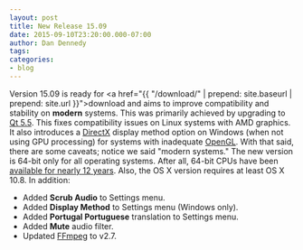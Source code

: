 ```yaml
---
layout: post
title: New Release 15.09
date: 2015-09-10T23:20:00.000-07:00
author: Dan Dennedy
tags: 
categories:
- blog
---
```


Version 15.09 is ready for <a href="{{  "/download/" | prepend: site.baseurl | prepend: site.url }}">download</a> and aims to improve compatibility and stability on <b>modern</b> systems. This was primarily achieved by upgrading to <a href="http://www.qt.io/qt5-5/">Qt 5.5</a>. This fixes compatibility issues on Linux systems with AMD graphics. It also introduces a <a href="https://en.wikipedia.org/wiki/DirectX">DirectX</a> display method option on Windows (when not using GPU processing) for systems with inadequate <a href="https://en.wikipedia.org/wiki/OpenGL">OpenGL</a>. With that said, there are some caveats; notice we said "modern systems." The new version is 64-bit only for all operating systems. After all, 64-bit CPUs have been <a href="https://en.wikipedia.org/wiki/AMD_K8">available for nearly 12 years</a>. Also, the OS X version requires at least OS X 10.8. In addition:
<ul><li>Added <b>Scrub Audio</b> to Settings menu.</li><li>Added <b>Display Method</b> to Settings menu (Windows only).</li><li>Added <b>Portugal Portuguese</b> translation to Settings menu.</li><li>Added <b>Mute</b> audio filter.</li><li>Updated <a href="http://www.ffmpeg.org/">FFmpeg</a> to v2.7.</li></ul>
